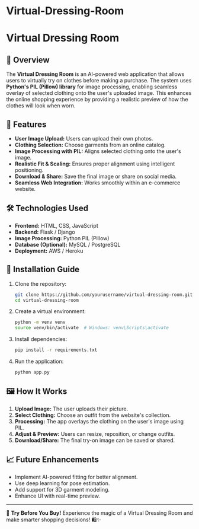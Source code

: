 # Virtual-Dressing-Room

# Virtual Dressing Room

## 🌟 Overview
The **Virtual Dressing Room** is an AI-powered web application that allows users to virtually try on clothes before making a purchase. The system uses **Python's PIL (Pillow) library** for image processing, enabling seamless overlay of selected clothing onto the user's uploaded image. This enhances the online shopping experience by providing a realistic preview of how the clothes will look when worn.

## 🎯 Features
- **User Image Upload:** Users can upload their own photos.
- **Clothing Selection:** Choose garments from an online catalog.
- **Image Processing with PIL:** Aligns selected clothing onto the user's image.
- **Realistic Fit & Scaling:** Ensures proper alignment using intelligent positioning.
- **Download & Share:** Save the final image or share on social media.
- **Seamless Web Integration:** Works smoothly within an e-commerce website.

## 🛠️ Technologies Used
- **Frontend:** HTML, CSS, JavaScript
- **Backend:** Flask / Django
- **Image Processing:** Python PIL (Pillow)
- **Database (Optional):** MySQL / PostgreSQL
- **Deployment:** AWS / Heroku

## 🚀 Installation Guide
1. Clone the repository:
   ```sh
   git clone https://github.com/yourusername/virtual-dressing-room.git
   cd virtual-dressing-room
   ```
2. Create a virtual environment:
   ```sh
   python -m venv venv
   source venv/bin/activate  # Windows: venv\Scripts\activate
   ```
3. Install dependencies:
   ```sh
   pip install -r requirements.txt
   ```
4. Run the application:
   ```sh
   python app.py
   ```

## 🖼️ How It Works
1. **Upload Image:** The user uploads their picture.
2. **Select Clothing:** Choose an outfit from the website's collection.
3. **Processing:** The app overlays the clothing on the user's image using PIL.
4. **Adjust & Preview:** Users can resize, reposition, or change outfits.
5. **Download/Share:** The final try-on image can be saved or shared.

## 📈 Future Enhancements
- Implement AI-powered fitting for better alignment.
- Use deep learning for pose estimation.
- Add support for 3D garment modeling.
- Enhance UI with real-time preview.

---
🔹 **Try Before You Buy!** Experience the magic of a Virtual Dressing Room and make smarter shopping decisions! 🛍️✨

